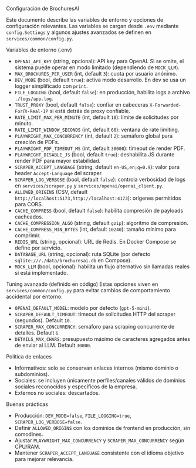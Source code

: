 Configuración de BrochuresAI

Este documento describe las variables de entorno y opciones de configuración relevantes. Las variables se cargan desde `.env` mediante `config.Settings` y algunos ajustes avanzados se definen en `services/common/config.py`.

Variables de entorno (.env)
- `OPENAI_API_KEY` (string, opcional): API key para OpenAI. Si se omite, el sistema puede operar en modo limitado (dependiendo de `MOCK_LLM`).
- `MAX_BROCHURES_PER_USER` (int, default `3`): cuota por usuario anónimo.
- `DEV_MODE` (bool, default `true`): activa modo desarrollo. En dev se usa un logger simplificado con `print`.
- `FILE_LOGGING` (bool, default `false`): en producción, habilita logs a archivo `./logs/app.log`.
- `TRUST_PROXY` (bool, default `false`): confiar en cabeceras `X-Forwarded-For`/`X-Real-IP` si está detrás de proxy confiable.
- `RATE_LIMIT_MAX_PER_MINUTE` (int, default `10`): límite de solicitudes por minuto.
- `RATE_LIMIT_WINDOW_SECONDS` (int, default `60`): ventana de rate limiting.
- `PLAYWRIGHT_MAX_CONCURRENCY` (int, default `2`): semáforo global para creación de PDFs.
- `PLAYWRIGHT_PDF_TIMEOUT_MS` (int, default `30000`): timeout de render PDF.
- `PLAYWRIGHT_DISABLE_JS` (bool, default `true`): deshabilita JS durante render PDF para mayor estabilidad.
- `SCRAPER_ACCEPT_LANGUAGE` (string, default `en-US,en;q=0.9`): valor para header `Accept-Language` del scraper.
- `SCRAPER_LOG_VERBOSE` (bool, default `false`): controla verbosidad de logs en `services/scraper.py` y `services/openai/openai_client.py`.
- `ALLOWED_ORIGINS` (CSV, default `http://localhost:5173,http://localhost:4173`): orígenes permitidos para CORS.
- `CACHE_COMPRESS` (bool, default `false`): habilita compresión de payloads cacheados.
- `CACHE_COMPRESSION_ALGO` (string, default `gzip`): algoritmo de compresión.
- `CACHE_COMPRESS_MIN_BYTES` (int, default `10240`): tamaño mínimo para comprimir.
- `REDIS_URL` (string, opcional): URL de Redis. En Docker Compose se define por servicio.
- `DATABASE_URL` (string, opcional): ruta SQLite (por defecto `sqlite:///./data/brochuresai.db` en Compose).
- `MOCK_LLM` (bool, opcional): habilita un flujo alternativo sin llamadas reales si está implementado.

Tuning avanzado (definido en código)
Estas opciones viven en `services/common/config.py` para evitar cambios de comportamiento accidental por entorno:
- `OPENAI_DEFAULT_MODEL`: modelo por defecto (`gpt-5-mini`).
- `SCRAPER_DEFAULT_TIMEOUT`: timeout de solicitudes HTTP del scraper (segundos). Default `10`.
- `SCRAPER_MAX_CONCURRENCY`: semáforo para scraping concurrente de detalles. Default `6`.
- `DETAILS_MAX_CHARS`: presupuesto máximo de caracteres agregados antes de enviar al LLM. Default `30000`.

Política de enlaces
- Informativos: solo se conservan enlaces internos (mismo dominio o subdominios).
- Sociales: se incluyen únicamente perfiles/canales válidos de dominios sociales reconocidos y específicos de la empresa.
- Externos no sociales: descartados.

Buenas prácticas
- Producción: `DEV_MODE=false`, `FILE_LOGGING=true`, `SCRAPER_LOG_VERBOSE=false`.
- Definir `ALLOWED_ORIGINS` con los dominios de frontend en producción, sin comodines.
- Ajustar `PLAYWRIGHT_MAX_CONCURRENCY` y `SCRAPER_MAX_CONCURRENCY` según CPU/RAM.
- Mantener `SCRAPER_ACCEPT_LANGUAGE` consistente con el idioma objetivo para mejorar relevancia.